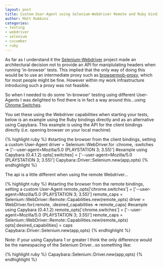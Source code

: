 ```yaml
---
layout: post
title: Custom User-Agent using Selenium-Webdriver Remote and Ruby bindings/Capybara 
author: Matt Robbins 
categories:
- testing 
- webdriver 
- selenium 
- cucumber 
- ruby 
---
```


As far as I understand it the [Selenium-Webdriver](http://code.google.com/p/selenium/) project made an architectural decision not to provide an API for maniplulating headers when running 'in-browser' tests.  This implied that the only way of doing this would be to use an intermediate proxy such as [browsermob-proxy](http://opensource.webmetrics.com/browsermob-proxy/), which for most people might be fine.  However within my work infrastructure introducing such a proxy was not feasible.

So when I needed to do some 'in-browser' testing using different User-Agents I was delighted to find there is in fact a way around this...using [Chrome Switches](http://peter.sh/experiments/chromium-command-line-switches/).

You set these using the Webdriver capabilities when starting your tests, below is an example using the Ruby bindings directly and as an alternative using Capybara. This example is using the API for the client bindings directly (i.e. opening browser on your local machine)

{% highlight ruby %}
#starting the browser from the client bindings, setting a custom User-Agent
driver = Selenium::WebDriver.for :chrome, :switches => ['--user-agent=Mozilla/5.0 (PLAYSTATION 3; 3.55)']
#example using Capybara (0.4.1.2)
opts[:switches] = ['--user-agent=Mozilla/5.0 (PLAYSTATION 3; 3.55)']
Capybara::Driver::Selenium.new(app,opts)
{% endhighlight %}

The api is a little different when using the remote Webdriver...

{% highlight ruby %}
#starting the browser from the remote bindings, setting a custom User-Agent
remote_opts['chrome.switches'] = ['--user-agent=Mozilla/5.0 (PLAYSTATION 3; 3.55)']
remote_caps = Selenium::WebDriver::Remote::Capabilities.new(remote_opts)
driver = WebDriver.for(:remote, :desired_capabilities => remote_caps)
#example using Capybara (0.4.1.2)
remote_opts['chrome.switches'] = ['--user-agent=Mozilla/5.0 (PLAYSTATION 3; 3.55)']
remote_caps = Selenium::WebDriver::Remote::Capabilities.new(remote_opts)
opts[:desired_capabilities] = caps
Capybara::Driver::Selenium.new(app,opts)
{% endhighlight %}

Note: if your using Capybara 1 or greater I think the only difference would be the namespacing of the Selenium Driver...so something like:

{% highlight ruby %}
Capaybara::Selenium::Driver.new(app,opts)
{% endhighlight %}
